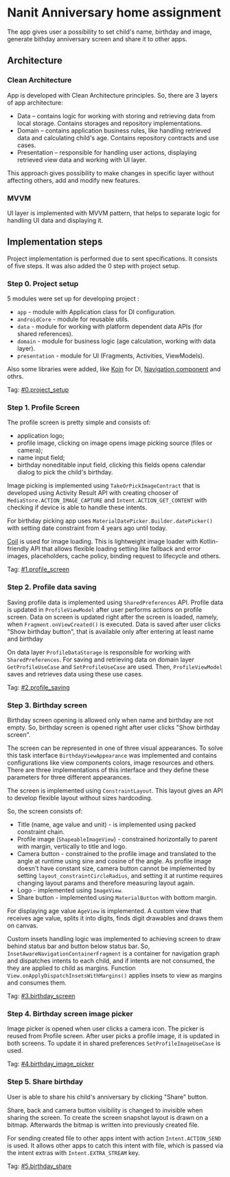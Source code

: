 # Nanit Anniversary home assignment
The app gives user a possibility to set child's name, birthday and image, generate bithday anniversary screen and share it to other apps.
## Architecture
### Clean Architecture
App is developed with Clean Architecture principles. So, there are 3 layers of app architecture:
- Data – contains logic for working with storing and retrieving data from local storage. Contains storages and repository implementations.
- Domain – contains application business rules, like handling retrieved data and calculating child's age. Contains repository contracts and use cases.
- Presentation – responsible for handling user actions, displaying retrieved view data and working with UI layer.

This approach gives possibility to make changes in specific layer without affecting others, add and modify new features.

### MVVM
UI layer is implemented with MVVM pattern, that helps to separate logic for handling UI data and displaying it.

## Implementation steps
Project implementation is performed due to sent specifications. It consists of five steps. It was also added the 0 step with project setup.

### Step 0. Project setup
5 modules were set up for developing project :
- `app` - module with Application class for DI configuration.
- `androidCore` - module for reusable utils.
- `data` - module for working with platform dependent data APIs (for shared references).
- `domain` - module for business logic (age calculation, working with data layer).
- `presentation` - module for UI (Fragments, Activities, ViewModels).

Also some libraries were added, like [Koin](https://insert-koin.io/docs/reference/introduction) for DI, [Navigation component](https://developer.android.com/guide/navigation/navigation-getting-started) and othrs.

Tag: [#0.project_setup](https://github.com/sigma-stochanskyi/NanitTask/releases/tag/0.project_setup)

### Step 1. Profile Screen
The profile screen is pretty simple and consists of:
- application logo;
- profile image, clicking on image opens image picking source (files or camera);
- name input field;
- birthday noneditable input field, clicking this fields opens calendar dialog to pick the child's birthday.

Image picking is implemented using `TakeOrPickImageContract` that is developed using Activity Result API with creating chooser of `MediaStore.ACTION_IMAGE_CAPTURE` and `Intent.ACTION_GET_CONTENT` with checking if device is able to handle these intents.

For birthday picking app uses `MaterialDatePicker.Builder.datePicker()` with setting date constraint from 4 years ago until today.

[Coil](https://coil-kt.github.io/coil/http://) is used for image loading. This is lightweight image loader with Kotlin-friendly API that allows flexible loading setting like fallback and error images, placeholders, cache policy, binding request to lifecycle and others.

Tag: [#1.profile_screen](https://github.com/sigma-stochanskyi/NanitTask/releases/tag/1.profile_screen)

### Step 2. Profile data saving
Saving profile data is implemented using `SharedPreferences` API. Profile data is updated in `ProfileViewModel` after user performs actions on profile screen. Data on screen is updated right after the screen is loaded, namely, when `Fragment.onViewCreated()` is executed.
Data is saved after user clicks "Show birthday button", that is available only after entering at least name and birthday

On data layer `ProfileDataStorage` is responsible for working with `SharedPreferences`. For saving and retrieving data on domain layer `GetProfileUseCase` and `SetProfileUseCase` are used. Then, `ProfileViewModel` saves and retrieves data using these use cases.

Tag: [#2.profile_saving](https://github.com/sigma-stochanskyi/NanitTask/releases/tag/2.profile_saving)

### Step 3. Birthday screen
Birthday screen opening is allowed only when name and birthday are not empty. So, birthday screen is opened right after user clicks "Show birthday screen".

The screen can be represented in one of three visual appearances. To solve this task interface `BirthdayViewAppearance` was implemented and contains configurations like view components colors, image resources and others. There are three implementations of this interface and they define these parameters for three different appearances.

The screen is implemented using `ConstraintLayout`. This layout gives an API to develop flexible layout without sizes hardcoding.

So, the screen consists of:
- Title (name, age value and unit) - is implemented using packed constraint chain.
- Profile image (`ShapeableImageView`) - constrained horizontally to parent with margin, vertically to title and logo.
- Camera button - constrained to the profile image and translated to the angle at runtime using sine and cosine of the angle. As profile image doesn't have constant size, camera button cannot be implemented by setting `layout_constraintCircleRadius`, and setting it at runtime requires changing layout params and therefore measuring layout again.
- Logo - implemented using `ImageView`.
- Share button - implemented using `MaterialButton` with bottom margin.

For displaying age value `AgeView` is implemented. A custom view that receives age value, splits it into digits, finds digit drawables and draws them on canvas.

Custom insets handling logic was implemented to achieving screen to draw behind status bar and button below status bar.
So, `InsetAwareNavigationContainerFragment` is a container for navigation graph and dispatches intents to each child, and if intents are not consumed, the they are applied to child as margins.
Function `View.onApplyDispatchInsetsWithMargins()` applies insets to view as margins and consumes them. 

Tag: [#3.birthday_screen](https://github.com/sigma-stochanskyi/NanitTask/releases/tag/3.birthday_screen)

### Step 4. Birthday screen image picker
Image picker is opened when user clicks a camera icon. The picker is reused from Profile screen. After user picks a profile image, it is updated in both screens. To update it in shared preferences `SetProfileImageUseCase` is used.

Tag: [#4.birthday_image_picker](https://github.com/sigma-stochanskyi/NanitTask/releases/tag/4.birthday_image_picker)

### Step 5. Share birthday
User is able to share his child's anniversary by clicking "Share" button.

Share, back and camera button visibility is changed to invisible when sharing the screen. To create the screen snapshot layout is drawn on a bitmap. Afterwards the bitmap is written into previously created file.

For sending created file to other apps intent with action `Intent.ACTION_SEND` is used. It allows other apps to catch this intent with file, which is passed via the intent extras with `Intent.EXTRA_STREAM` key.

Tag: [#5.birthday_share](https://github.com/sigma-stochanskyi/NanitTask/releases/tag/5.birthday_share)
